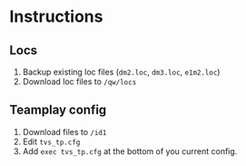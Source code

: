 # Instructions

## Locs
1) Backup existing loc files (`dm2.loc`, `dm3.loc`, `e1m2.loc`)
2) Download loc files to `/qw/locs`

## Teamplay config
1) Download files to `/id1`
2) Edit `tvs_tp.cfg`
3) Add `exec tvs_tp.cfg` at the bottom of you current config.
